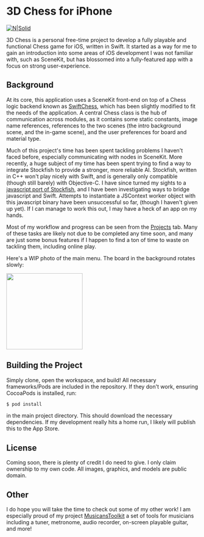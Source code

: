 # 3D Chess for iPhone

[![N|Solid](https://cdn4.iconfinder.com/data/icons/logos-3/1300/swift-seeklogo-128.png)](https://nodesource.com/products/nsolid)

3D Chess is a personal free-time project to develop a fully playable and functional Chess game for iOS, written in Swift. It started as a way for me to gain an introduction into some areas of iOS development I was not familiar with, such as SceneKit, but has blossomed into a fully-featured app with a focus on strong user-experience.

Background
----
At its core, this application uses a SceneKit front-end on top of a Chess logic backend known as [SwiftChess](https://github.com/SteveBarnegren/SwiftChess), which has been slightly modified to fit the needs of the application. A central Chess class is the hub of communication across modules, as it contains some static constants, image name references, references to the two scenes (the intro background scene, and the in-game scene), and the user preferences for board and material type.

Much of this project's time has been spent tackling problems I haven't faced before, especially communicating with nodes in SceneKit. More recently, a huge subject of my time has been spent trying to find a way to integrate Stockfish to provide a stronger, more reliable AI. Stockfish, written in C++ won't play nicely with Swift, and is generally only compatible (though still barely) with Objective-C. I have since turned my sights to a [javascript port of Stockfish](https://github.com/exoticorn/stockfish-js), and I have been investigating ways to bridge javascript and Swift. Attempts to instantiate a JSContext worker object with this javascript binary have been unsuccessful so far, (though I haven't given up yet). If I can manage to work this out, I may have a heck of an app on my hands.

Most of my workflow and progress can be seen from the [Projects](https://github.com/markypizz/Chess/projects) tab. Many of these tasks are likely not due to be completed any time soon, and many are just some bonus features if I happen to find a ton of time to waste on tackling them, including online play.

Here's a WIP photo of the main menu. The board in the background rotates slowly:

<img src="https://i.imgur.com/vvCIIS7.png" width="200">

Building the Project
----
Simply clone, open the workspace, and build! All necessary frameworks/Pods are included in the repository. If they don't work, ensuring CocoaPods is installed, run:
```sh
$ pod install
```
in the main project directory. This should download the necessary dependencies. If my development really hits a home run, I likely will publish this to the App Store.

License
----
Coming soon, there is plenty of credit I do need to give. I only claim ownership to my own code. All images, graphics, and models are public domain.

Other
----
I do hope you will take the time to check out some of my other work! I am especially proud of my project [MusicansToolkit](https://github.com/markypizz/MusiciansToolkit) a set of tools for musicians including a tuner, metronome, audio recorder, on-screen playable guitar, and more!
